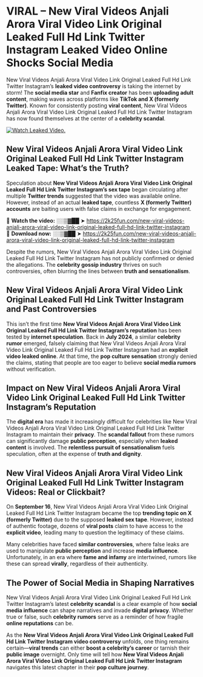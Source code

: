 # VIRAL – New Viral Videos Anjali Arora Viral Video Link Original Leaked Full Hd Link Twitter Instagram Leaked Video Online Shocks Social Media 

New Viral Videos Anjali Arora Viral Video Link Original Leaked Full Hd Link Twitter Instagram’s **leaked video controversy** is taking the internet by storm! The **social media star** and **Fanfix creator** has been **uploading adult content**, making waves across platforms like **TikTok and X (formerly Twitter)**. Known for consistently posting **viral content**, New Viral Videos Anjali Arora Viral Video Link Original Leaked Full Hd Link Twitter Instagram has now found themselves at the center of a **celebrity scandal**.  

[![Watch Leaked Video.](https://miro.medium.com/v2/resize:fit:828/format:webp/1*cilzJN44JGOrTw9NJCrNHA.gif "Watch Leaked Video")](https://2k25fun.com/new-viral-videos-anjali-arora-viral-video-link-original-leaked-full-hd-link-twitter-instagram)

## **New Viral Videos Anjali Arora Viral Video Link Original Leaked Full Hd Link Twitter Instagram Leaked Tape: What’s the Truth?**  
Speculation about **New Viral Videos Anjali Arora Viral Video Link Original Leaked Full Hd Link Twitter Instagram’s sex tape** began circulating after multiple **Twitter trends** suggested that the video was available online. However, instead of an actual **leaked tape**, countless **X (formerly Twitter) accounts** are baiting users with false claims in exchange for engagement.  

🔹 **Watch the video:** ░░▒▓██ ➤ https://2k25fun.com/new-viral-videos-anjali-arora-viral-video-link-original-leaked-full-hd-link-twitter-instagram  
🔹 **Download now:** ░░▒▓██ ➤ https://2k25fun.com/new-viral-videos-anjali-arora-viral-video-link-original-leaked-full-hd-link-twitter-instagram  

Despite the rumors, New Viral Videos Anjali Arora Viral Video Link Original Leaked Full Hd Link Twitter Instagram has not publicly confirmed or denied the allegations. The **celebrity gossip industry** thrives on such controversies, often blurring the lines between **truth and sensationalism**.  

## **New Viral Videos Anjali Arora Viral Video Link Original Leaked Full Hd Link Twitter Instagram and Past Controversies**  
This isn’t the first time **New Viral Videos Anjali Arora Viral Video Link Original Leaked Full Hd Link Twitter Instagram’s reputation** has been tested by **internet speculation**. Back in **July 2024**, a similar **celebrity rumor** emerged, falsely claiming that New Viral Videos Anjali Arora Viral Video Link Original Leaked Full Hd Link Twitter Instagram had an **explicit video leaked online**. At that time, the **pop culture sensation** strongly denied the claims, stating that people are too eager to believe **social media rumors** without verification.  

## **Impact on New Viral Videos Anjali Arora Viral Video Link Original Leaked Full Hd Link Twitter Instagram’s Reputation**  
The **digital era** has made it increasingly difficult for celebrities like New Viral Videos Anjali Arora Viral Video Link Original Leaked Full Hd Link Twitter Instagram to maintain their **privacy**. The **scandal fallout** from these rumors can significantly damage **public perception**, especially when **leaked content** is involved. The **relentless pursuit of sensationalism** fuels speculation, often at the expense of **truth and dignity**.  

## **New Viral Videos Anjali Arora Viral Video Link Original Leaked Full Hd Link Twitter Instagram Videos: Real or Clickbait?**  
On **September 16**, New Viral Videos Anjali Arora Viral Video Link Original Leaked Full Hd Link Twitter Instagram became the top **trending topic on X (formerly Twitter)** due to the supposed **leaked sex tape**. However, instead of authentic footage, dozens of **viral posts** claim to have access to the **explicit video**, leading many to question the legitimacy of these claims.  

Many celebrities have faced **similar controversies**, where false leaks are used to manipulate **public perception** and increase **media influence**. Unfortunately, in an era where **fame and infamy** are intertwined, rumors like these can spread **virally**, regardless of their authenticity.  

## **The Power of Social Media in Shaping Narratives**  
New Viral Videos Anjali Arora Viral Video Link Original Leaked Full Hd Link Twitter Instagram’s latest **celebrity scandal** is a clear example of how **social media influence** can shape narratives and invade **digital privacy**. Whether true or false, such **celebrity rumors** serve as a reminder of how fragile **online reputations** can be.  

As the **New Viral Videos Anjali Arora Viral Video Link Original Leaked Full Hd Link Twitter Instagram video controversy** unfolds, one thing remains certain—**viral trends** can either **boost a celebrity’s career** or tarnish their **public image** overnight. Only time will tell how **New Viral Videos Anjali Arora Viral Video Link Original Leaked Full Hd Link Twitter Instagram** navigates this latest chapter in their **pop culture journey**. 